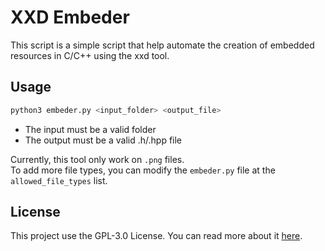 # XXD Embeder

This script is a simple script that help automate the creation of embedded resources in C/C++ using the xxd tool.

## Usage

```bash
python3 embeder.py <input_folder> <output_file>
```

- The input must be a valid folder
- The output must be a valid .h/.hpp file

Currently, this tool only work on `.png` files.<br>
To add more file types, you can modify the `embeder.py` file at the `allowed_file_types` list.

## License

This project use the GPL-3.0 License. You can read more about it [here](https://www.gnu.org/licenses/gpl-3.0.html).

